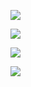 
![](https://www.youtube.com/watch?v=uIxM3Hl0h7Q)

![](https://www.youtube.com/watch?v=QUNrBEhvXWQ)

![](https://www.youtube.com/watch?v=2SjzqYLb-vk)

![](https://www.youtube.com/watch?v=5Q4A0u4hOG4)
